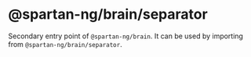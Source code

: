 # @spartan-ng/brain/separator

Secondary entry point of `@spartan-ng/brain`. It can be used by importing from `@spartan-ng/brain/separator`.
